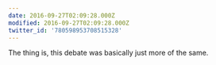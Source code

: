 ```yaml
---
date: 2016-09-27T02:09:28.000Z
modified: 2016-09-27T02:09:28.000Z
twitter_id: '780598953708515328'
---
```


  The thing is, this debate was basically just more of the same.
